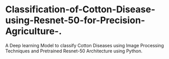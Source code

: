 # Classification-of-Cotton-Disease-using-Resnet-50-for-Precision-Agriculture-.
A Deep learning Model to classify Cotton Diseases using Image Processing Techniques and Pretrained Resnet-50 Architecture using Python.
